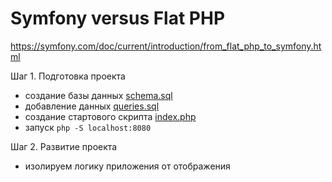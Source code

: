 # Symfony versus Flat PHP

https://symfony.com/doc/current/introduction/from_flat_php_to_symfony.html

Шаг 1. Подготовка проекта
- создание базы данных [schema.sql](schema.sql)
- добавление данных [queries.sql](queries.sql)
- создание стартового скрипта [index.php](index.php)
- запуск `php -S localhost:8080`

Шаг 2. Развитие проекта
- изолируем логику приложения от отображения